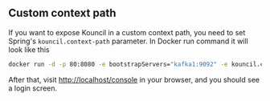 ## Custom context path

If you want to expose Kouncil in a custom context path, you need to set
Spring's `kouncil.context-path` parameter.
In Docker run command it will look like this

```bash
docker run -d -p 80:8080 -e bootstrapServers="kafka1:9092" -e kouncil.context-path="/console" consdata/kouncil:latest
```

After that, visit [http://localhost/console](http://localhost/console) in your browser, and you
should see a login screen.
